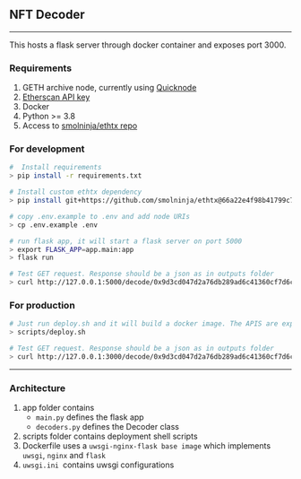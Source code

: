 ## NFT Decoder
-------------
This hosts a flask server through docker container and exposes port 3000.

### Requirements
1. GETH archive node, currently using [Quicknode](https://www.quicknode.com/)
2. [Etherscan API key](https://etherscan.io/myapikey)
3. Docker
4. Python >= 3.8
5. Access to [smolninja/ethtx repo](https://github.com/smolninja/ethtx)

### For development
```sh
#  Install requirements
> pip install -r requirements.txt

# Install custom ethtx dependency
> pip install git+https://github.com/smolninja/ethtx@66a22e4f98b41799c705744052aa455e1d5499ad

# copy .env.example to .env and add node URIs
> cp .env.example .env

# run flask app, it will start a flask server on port 5000
> export FLASK_APP=app.main:app
> flask run

# Test GET request. Response should be a json as in outputs folder
> curl http://127.0.0.1:5000/decode/0x9d3cd047d2a76db289ad6c41360cf7d6c6ee8948510f6e93c086d3c5a6fe038e
```

### For production
```sh
# Just run deploy.sh and it will build a docker image. The APIS are exposed at port 3000. Inside docker, the flask server is exposed at port 80
> scripts/deploy.sh

# Test GET request. Response should be a json as in outputs folder
> curl http://127.0.0.1:3000/decode/0x9d3cd047d2a76db289ad6c41360cf7d6c6ee8948510f6e93c086d3c5a6fe038e
```

-------------
### Architecture
1. app folder contains
    * `main.py` defines the flask app
    * `decoders.py` defines the Decoder class
2. scripts folder contains deployment shell scripts
3. Dockerfile uses a `uwsgi-nginx-flask base image` which implements `uwsgi`, `nginx` and `flask`
4. `uwsgi.ini `contains uwsgi configurations